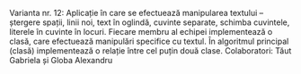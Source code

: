 Varianta nr. 12:
Aplicație în care se efectuează manipularea textului – ștergere spații, linii noi, text în
oglindă, cuvinte separate, schimba cuvintele, literele în cuvinte în locuri. Fiecare membru
al echipei implementează o clasă, care efectuează manipulări specifice cu textul. În
algoritmul principal (clasă) implementează o relație între cel puțin două clase.
Colaboratori: Tăut Gabriela și Globa Alexandru
